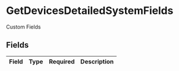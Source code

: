 # GetDevicesDetailedSystemFields

Custom Fields


## Fields

| Field       | Type        | Required    | Description |
| ----------- | ----------- | ----------- | ----------- |